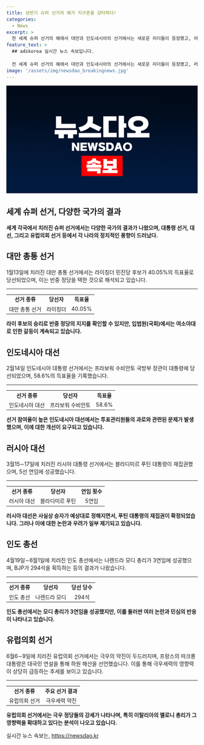 ```yaml
---
title: 상반기 슈퍼 선거의 해가 지구촌을 강타하다!
categories:
  - News
excerpt: >
  전 세계 슈퍼 선거의 해에서 대만과 인도네시아의 선거에서는 새로운 리더들이 등장했고, 러시아 대선은 블라디미르 푸틴의 5선 재집권으로 진행됐다. 이들 선거에서는 각종 정치적 혼란과 극우의 약진, 그리고 유권자들의 참여율이 주목을 받았다. 특히 인도 총선에서는 나렌드라 모디 총리가 3연임에 성공했지만 예상보다는 작은 승리였다. 물론 모디의 선거 운동 방식과 이슈에 대한 논란도 끊이지 않았다. 다양한 국가의 선거 결과와 그 배후 이슈들이 세계적 관심을 모으고 있다.
feature_text: >
  ## adskorea 실시간 뉴스 속보입니다.

  전 세계 슈퍼 선거의 해에서 대만과 인도네시아의 선거에서는 새로운 리더들이 등장했고, 러시아 대선은 블라디미르 푸틴의 5선 재집권으로 진행됐다. 이들 선거에서는 각종 정치적 혼란과 극우의 약진, 그리고 유권자들의 참여율이 주목을 받았다. 특히 인도 총선에서는 나렌드라 모디 총리가 3연임에 성공했지만 예상보다는 작은 승리였다. 물론 모디의 선거 운동 방식과 이슈에 대한 논란도 끊이지 않았다. 다양한 국가의 선거 결과와 그 배후 이슈들이 세계적 관심을 모으고 있다.
image: '/assets/img/newsdao_breakingnews.jpg'
---
```


<p><img src="/assets/img/newsdao_breakingnews.jpg" alt="adskorea 속보" /></p>

<h2 data-ke-size="size26">세계 슈퍼 선거, 다양한 국가의 결과</h2>

<p data-ke-size="size16"><b>세계 각국에서 치러진 슈퍼 선거에서는 다양한 국가의 결과가 나왔으며, 대통령 선거, 대선, 그리고 유럽의회 선거 등에서 각 나라의 정치적인 풍향이 드러났다.</b></p>

<h2 data-ke-size="size24">대만 총통 선거</h2>

<p data-ke-size="size16">1월13일에 치러진 대만 총통 선거에서는 라이칭더 민진당 후보가 40.05%의 득표율로 당선되었으며, 이는 반중 정당을 택한 것으로 해석되고 있습니다.</p>

<hr/>

<table>
  <tr>
    <td style="text-align: center; height: 17px;"><b>선거 종류</b></td>
    <td style="text-align: center; height: 17px;"><b>당선자</b></td>
    <td style="text-align: center; height: 17px;"><b>득표율</b></td>
  </tr>
  <tr>
    <td style="text-align: center; height: 17px;">대만 총통 선거</td>
    <td style="text-align: center; height: 17px;">라이칭더</td>
    <td style="text-align: center; height: 17px;">40.05%</td>
  </tr>
</table>

<p data-ke-size="size16"><b>라이 후보의 승리로 반중 정당의 지지를 확인할 수 있지만, 입법원(국회)에서는 여소야대로 인한 갈등이 계속되고 있습니다.</b></p>

<h2 data-ke-size="size24">인도네시아 대선</h2>

<p data-ke-size="size16">2월14일 인도네시아 대통령 선거에서는 프라보워 수비안토 국방부 장관이 대통령에 당선되었으며, 58.6%의 득표율을 기록했습니다.</p>

<hr/>

<table>
  <tr>
    <td style="text-align: center; height: 17px;"><b>선거 종류</b></td>
    <td style="text-align: center; height: 17px;"><b>당선자</b></td>
    <td style="text-align: center; height: 17px;"><b>득표율</b></td>
  </tr>
  <tr>
    <td style="text-align: center; height: 17px;">인도네시아 대선</td>
    <td style="text-align: center; height: 17px;">프라보워 수비안토</td>
    <td style="text-align: center; height: 17px;">58.6%</td>
  </tr>
</table>

<p data-ke-size="size16"><b>선거 참여율이 높은 인도네시아 대선에서는 투표관리원들의 과로와 관련된 문제가 발생했으며, 이에 대한 개선이 요구되고 있습니다.</b></p>

<h2 data-ke-size="size24">러시아 대선</h2>

<p data-ke-size="size16">3월15∼17일에 치러진 러시아 대통령 선거에서는 블라디미르 푸틴 대통령이 재집권했으며, 5선 연임에 성공했습니다.</p>

<hr/>

<table>
  <tr>
    <td style="text-align: center; height: 17px;"><b>선거 종류</b></td>
    <td style="text-align: center; height: 17px;"><b>당선자</b></td>
    <td style="text-align: center; height: 17px;"><b>연임 횟수</b></td>
  </tr>
  <tr>
    <td style="text-align: center; height: 17px;">러시아 대선</td>
    <td style="text-align: center; height: 17px;">블라디미르 푸틴</td>
    <td style="text-align: center; height: 17px;">5연임</td>
  </tr>
</table>

<p data-ke-size="size16"><b>러시아 대선은 사실상 승자가 예상대로 정해지면서, 푸틴 대통령의 재집권이 확정되었습니다. 그러나 이에 대한 논란과 우려가 일부 제기되고 있습니다.</b></p>

<h2 data-ke-size="size24">인도 총선</h2>

<p data-ke-size="size16">4월19일∼6월1일에 치러진 인도 총선에서는 나렌드라 모디 총리가 3연임에 성공했으며, BJP가 294석을 획득하는 등의 결과가 나왔습니다.</p>

<hr/>

<table>
  <tr>
    <td style="text-align: center; height: 17px;"><b>선거 종류</b></td>
    <td style="text-align: center; height: 17px;"><b>당선자</b></td>
    <td style="text-align: center; height: 17px;"><b>당선 당수</b></td>
  </tr>
  <tr>
    <td style="text-align: center; height: 17px;">인도 총선</td>
    <td style="text-align: center; height: 17px;">나렌드라 모디</td>
    <td style="text-align: center; height: 17px;">294석</td>
  </tr>
</table>

<p data-ke-size="size16"><b>인도 총선에서는 모디 총리가 3연임을 성공했지만, 이를 둘러싼 여러 논란과 민심의 반응이 나타나고 있습니다.</b></p>

<h2 data-ke-size="size24">유럽의회 선거</h2>

<p data-ke-size="size16">6월6∼9일에 치러진 유럽의회 선거에서는 극우의 약진이 두드러지며, 프랑스의 마크롱 대통령은 대국민 연설을 통해 하원 해산을 선언했습니다. 이를 통해 극우세력의 영향력이 상당히 급등하는 추세를 보이고 있습니다.</p>

<hr/>

<table>
  <tr>
    <td style="text-align: center; height: 17px;"><b>선거 종류</b></td>
    <td style="text-align: center; height: 17px;"><b>주요 선거 결과</b></td>
  </tr>
  <tr>
    <td style="text-align: center; height: 17px;">유럽의회 선거</td>
    <td style="text-align: center; height: 17px;">극우세력 약진</td>
  </tr>
</table>

<p data-ke-size="size16"><b>유럽의회 선거에서는 극우 정당들의 강세가 나타나며, 특히 이탈리아의 멜로니 총리가 그 영향력을 확대하고 있다는 분석이 나오고 있습니다.</b></p>
실시간 뉴스 속보는, <a href="https://newsdao.kr" rel="dofollow">https://newsdao.kr</a>


